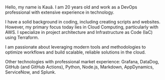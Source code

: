 Hello, my name is Kauã. I am 20 years old and work as a DevOps professional with extensive experience in technology.

I have a solid background in coding, including creating scripts and websites. However, my primary focus today lies in Cloud Computing, particularly with AWS. I specialize in project architecture and Infrastructure as Code (IaC) using Terraform.

I am passionate about leveraging modern tools and methodologies to optimize workflows and build scalable, reliable solutions in the cloud.

Other technologies with professional market experience: Grafana, DataDog, GitHub (and GitHub Actions), Python, Node.js, Markdown, AppDynamics, ServiceNow, and Splunk.
